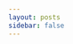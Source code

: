 ```yaml
---
layout: posts
sidebar: false
---
```


<PostsContainer title="博客列表" :next="$params.next" :prev="$params.prev" :page="$params.page" :total="$params.total">
  <PostItem
    v-for="item, index in $params.items"
    :key="index"
    :title="item.title"
    :to="item.to"
    :description="item.description"
    :date="item.date"
    :tags="item.tags"
  />
</PostsContainer>

<script setup lang="ts">
import PostItem from '~theme/components/PostItem.vue'
import PostsContainer from '~theme/components/PostsContainer.vue'
</script>

